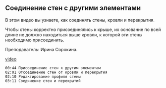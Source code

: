 ## Соединение стен с другими элементами

В этом видео вы узнаете, как соединять стены, кровли и перекрытия.

Чтобы стены корректно присоединялись к крыше, их основание по всей длине не должно находиться выше кровли, к которой эти стены необходимо присоединить.

Преподаватель: Ирина Сорокина.

[video](https://player.softculture.cc/embed/online/RVT/RVT_42.17.02_L3-11_Theory_Joints)

``` chapters
00:44 Присоединение стен к другим элементам
02:01 Отсоединение стен от кровли и перекрытия
02:10 Редактирование профиля стены
03:11 Соединение стен и перекрытий
```
